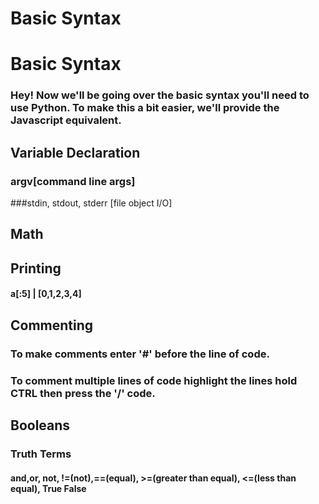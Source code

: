 # Basic Syntax
# Basic Syntax
### Hey! Now we'll be going over the basic syntax you'll need to use Python. To make this a bit easier, we'll provide the Javascript equivalent.
## Variable Declaration
####
### argv[command line args]

###stdin, stdout, stderr [file object I/O]
## Math
###
## Printing

#### a[:5] | [0,1,2,3,4]


## Commenting
### To make comments enter '#' before the line of code.
### To comment multiple lines of code highlight the lines hold CTRL then press the '/' code.
## Booleans
### Truth Terms
#### and,or, not, !=(not),==(equal), >=(greater than equal), <=(less than equal), True  False
